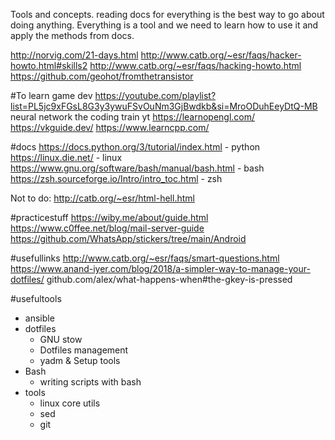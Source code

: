 Tools and concepts.
reading docs for everything is the best way to go about doing anything.
Everything is a tool and we need to learn how to use it and apply the methods from docs.

http://norvig.com/21-days.html
http://www.catb.org/~esr/faqs/hacker-howto.html#skills2
http://www.catb.org/~esr/faqs/hacking-howto.html
https://github.com/geohot/fromthetransistor

#To learn game dev
https://youtube.com/playlist?list=PL5jc9xFGsL8G3y3ywuFSvOuNm3GjBwdkb&si=MroODuhEeyDtQ-MB
neural network the coding train yt
https://learnopengl.com/
https://vkguide.dev/
https://www.learncpp.com/

#docs
https://docs.python.org/3/tutorial/index.html - python
https://linux.die.net/ - linux
https://www.gnu.org/software/bash/manual/bash.html - bash
https://zsh.sourceforge.io/Intro/intro_toc.html - zsh

Not to do:
http://catb.org/~esr/html-hell.html

#practicestuff
https://wiby.me/about/guide.html
https://www.c0ffee.net/blog/mail-server-guide
https://github.com/WhatsApp/stickers/tree/main/Android

#usefullinks
http://www.catb.org/~esr/faqs/smart-questions.html
https://www.anand-iyer.com/blog/2018/a-simpler-way-to-manage-your-dotfiles/
github.com/alex/what-happens-when#the-gkey-is-pressed

#usefultools
- ansible
- dotfiles
	- GNU stow
	- Dotfiles management
	- yadm & Setup tools
- Bash
	- writing scripts with bash
- tools
	- linux core utils
	- sed
    - git
